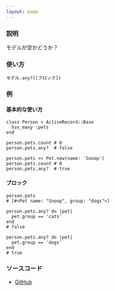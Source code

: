 ```yaml
---
layout: page
---
```

### 説明
モデルが空かどうか？

### 使い方
    モデル.any?([ブロック])

### 例
#### 基本的な使い方
    class Person < ActiveRecord::Base
      has_many :pets
    end

    person.pets.count # 0
    person.pets.any?  # false

    person.pets << Pet.new(name: 'Snoop')
    person.pets.count # 0
    person.pets.any?  # true

#### ブロック
    person.pets
    # [#<Pet name: "Snoop", group: "dogs">]

    person.pets.any? do |pet|
      pet.group == 'cats'
    end
    # false

    person.pets.any? do |pet|
      pet.group == 'dogs'
    end
    # true

### ソースコード
* [GitHub](https://github.com/rails/rails/blob/f33d52c95217212cbacc8d5e44b5a8e3cdc6f5b3/activerecord/lib/active_record/associations/collection_proxy.rb#L868)